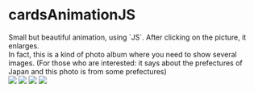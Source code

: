# cardsAnimationJS

<div>
  Small but beautiful animation, using `JS`. After clicking on the picture, it enlarges. <br> In fact, this is a kind of photo album where you need to show several images. (For those who are interested: it says about the prefectures of Japan and this photo is from some prefectures)
  </div>
  
<div>
  <img src="https://user-images.githubusercontent.com/90646494/160601933-be76e530-7988-479e-b14d-1780df38fdbc.png">
  <img src="https://user-images.githubusercontent.com/90646494/160603816-49000b41-eae0-478a-a817-2ff2357ec163.png">
  <img src="https://user-images.githubusercontent.com/90646494/160603946-384a84ad-3847-4812-ba3d-9f9d5c8426d1.png">
  <img src="https://user-images.githubusercontent.com/90646494/160604027-e2cbee73-021e-4fca-9006-b535d4fcabbe.png">
</div>
